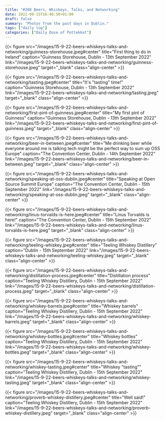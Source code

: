 ```yaml
---
title: "#208 Beers, Whiskeys, Talks, and Networking"
date: 2022-09-15T16:46:50+01:00
draft: false
summary: "Photos from the past days in Dublin."
tags: ["daily log"]
categories: ["Daily Dose of Pottekkat"]
---
```


{{< figure src="/images/15-9-22-beers-whiskeys-talks-and-networking/guinness-storehouse.jpeg#center" title="First thing to do in Ireland" caption="Guinness Storehouse, Dublin - 13th September 2022" link="/images/15-9-22-beers-whiskeys-talks-and-networking/guinness-storehouse.jpeg" target="_blank" class="align-center" >}}

{{< figure src="/images/15-9-22-beers-whiskeys-talks-and-networking/tasting.jpeg#center" title="It's \"tasting\" time!" caption="Guinness Storehouse, Dublin - 13th September 2022" link="/images/15-9-22-beers-whiskeys-talks-and-networking/tasting.jpeg" target="_blank" class="align-center" >}}

{{< figure src="/images/15-9-22-beers-whiskeys-talks-and-networking/first-pint-of-guinness.jpeg#center" title="My first pint of Guinness" caption="Guinness Storehouse, Dublin - 13th September 2022" link="/images/15-9-22-beers-whiskeys-talks-and-networking/first-pint-of-guinness.jpeg" target="_blank" class="align-center" >}}

{{< figure src="/images/15-9-22-beers-whiskeys-talks-and-networking/beer-in-between.jpeg#center" title="Me drinking beer while everyone around me is talking tech might be the perfect way to sum up OSS Europe" caption="The Convention Center, Dublin - 14th September 2022" link="/images/15-9-22-beers-whiskeys-talks-and-networking/beer-in-between.jpeg" target="_blank" class="align-center" >}}

{{< figure src="/images/15-9-22-beers-whiskeys-talks-and-networking/speaking-at-oss-dublin.jpeg#center" title="Speaking at Open Source Summit Europe" caption="The Convention Center, Dublin - 15th September 2022" link="/images/15-9-22-beers-whiskeys-talks-and-networking/speaking-at-oss-dublin.jpeg" target="_blank" class="align-center" >}}

{{< figure src="/images/15-9-22-beers-whiskeys-talks-and-networking/linus-torvalds-is-here.jpeg#center" title="Linus Torvalds is here!" caption="The Convention Center, Dublin - 15th September 2022" link="/images/15-9-22-beers-whiskeys-talks-and-networking/linus-torvalds-is-here.jpeg" target="_blank" class="align-center" >}}

{{< figure src="/images/15-9-22-beers-whiskeys-talks-and-networking/teeling-whiskey.jpeg#center" title="Teeling Whiskey Distillery" caption="Dublin - 15th September 2022" link="/images/15-9-22-beers-whiskeys-talks-and-networking/teeling-whiskey.jpeg" target="_blank" class="align-center" >}}

{{< figure src="/images/15-9-22-beers-whiskeys-talks-and-networking/distillation-process.jpeg#center" title="Distillation process" caption="Teeling Whiskey Distillery, Dublin - 15th September 2022" link="/images/15-9-22-beers-whiskeys-talks-and-networking/distillation-process.jpeg" target="_blank" class="align-center" >}}

{{< figure src="/images/15-9-22-beers-whiskeys-talks-and-networking/whiskey-barrels.jpeg#center" title="Whiskey barrels" caption="Teeling Whiskey Distillery, Dublin - 15th September 2022" link="/images/15-9-22-beers-whiskeys-talks-and-networking/whiskey-barrels.jpeg" target="_blank" class="align-center" >}}

{{< figure src="/images/15-9-22-beers-whiskeys-talks-and-networking/whiskey-bottles.jpeg#center" title="Whiskey bottles" caption="Teeling Whiskey Distillery, Dublin - 15th September 2022" link="/images/15-9-22-beers-whiskeys-talks-and-networking/whiskey-bottles.jpeg" target="_blank" class="align-center" >}}

{{< figure src="/images/15-9-22-beers-whiskeys-talks-and-networking/whiskey-tasting.jpeg#center" title="Whiskey \"tasting\"" caption="Teeling Whiskey Distillery, Dublin - 15th September 2022" link="/images/15-9-22-beers-whiskeys-talks-and-networking/whiskey-tasting.jpeg" target="_blank" class="align-center" >}}

{{< figure src="/images/15-9-22-beers-whiskeys-talks-and-networking/proverb-whiskey-distillery.jpeg#center" title="Well said!" caption="Teeling Whiskey Distillery, Dublin - 15th September 2022" link="/images/15-9-22-beers-whiskeys-talks-and-networking/proverb-whiskey-distillery.jpeg" target="_blank" class="align-center" >}}
